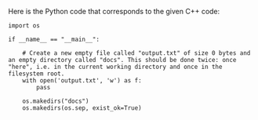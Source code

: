  Here is the Python code that corresponds to the given C++ code: 
```
import os

if __name__ == "__main__":

    # Create a new empty file called "output.txt" of size 0 bytes and an empty directory called "docs". This should be done twice: once "here", i.e. in the current working directory and once in the filesystem root.
    with open('output.txt', 'w') as f:
        pass

    os.makedirs("docs")
    os.makedirs(os.sep, exist_ok=True)
```
